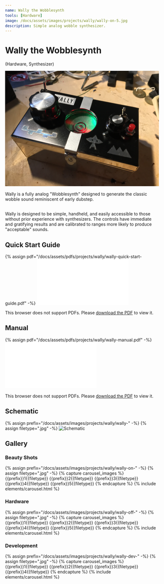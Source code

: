 ```yaml
---
name: Wally the Wobblesynth
tools: [Hardware]
image: /docs/assets/images/projects/wally/wally-on-5.jpg
description: Simple analog wobble synthesizer.
---
```


# Wally the Wobblesynth
(Hardware, Synthesizer)

<div class="row">
<div class="col">
<img src="/docs/assets/images/projects/wally/wally-on-5.jpg" alt="Title Image">
</div>
<div class="col">

Wally is a fully analog "Wobblesynth" designed to generate the classic wobble sound reminiscent of early dubstep.<br><br>

Wally is designed to be simple, handheld, and easily accessible to those without prior experience with synthesizers. The controls have immediate and gratifying results and are calibrated to ranges more likely to produce "acceptable" sounds.

</div>
</div>

## Quick Start Guide
{% assign pdf="/docs/assets/pdfs/projects/wally/wally-quick-start-guide.pdf" -%}
<object data="{{pdf}}" type="application/pdf" width="100%" height="1000px">
    <embed src="{{pdf}}" type="application/pdf">
        <p>This browser does not support PDFs. Please <a href="{{pdf}}">download the PDF</a> to view it.</p>
    </embed>
</object>

## Manual
{% assign pdf="/docs/assets/pdfs/projects/wally/wally-manual.pdf" -%}
<object data="{{pdf}}" type="application/pdf" width="100%" height="1000px">
    <embed src="{{pdf}}" type="application/pdf">
        <p>This browser does not support PDFs. Please <a href="{{pdf}}">download the PDF</a> to view it.</p>
    </embed>
</object>

## Schematic
{% assign prefix="/docs/assets/images/projects/wally/wally-" -%}
{% assign filetype=".jpg" -%}
<img src="{{prefix}}schematic{{filetype}}" alt="Schematic">

## Gallery
### Beauty Shots
{% assign prefix="/docs/assets/images/projects/wally/wally-on-" -%}
{% assign filetype=".jpg" -%}
{% capture carousel_images %}
{{prefix}}1{{filetype}}
{{prefix}}2{{filetype}}
{{prefix}}3{{filetype}}
{{prefix}}4{{filetype}}
{{prefix}}5{{filetype}}
{% endcapture %}
{% include elements/carousel.html %}
<br>
### Hardware
{% assign prefix="/docs/assets/images/projects/wally/wally-off-" -%}
{% assign filetype=".jpg" -%}
{% capture carousel_images %}
{{prefix}}1{{filetype}}
{{prefix}}2{{filetype}}
{{prefix}}3{{filetype}}
{{prefix}}4{{filetype}}
{{prefix}}5{{filetype}}
{% endcapture %}
{% include elements/carousel.html %}
<br>
### Development
{% assign prefix="/docs/assets/images/projects/wally/wally-dev-" -%}
{% assign filetype=".jpg" -%}
{% capture carousel_images %}
{{prefix}}1{{filetype}}
{{prefix}}2{{filetype}}
{{prefix}}3{{filetype}}
{{prefix}}4{{filetype}}
{% endcapture %}
{% include elements/carousel.html %}